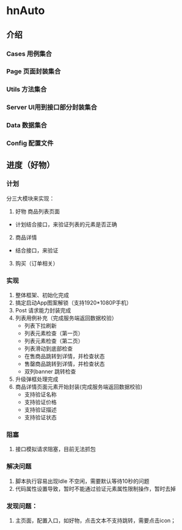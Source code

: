 # hnAuto

## 介绍

### Cases 用例集合

### Page 页面封装集合

### Utils 方法集合

### Server UI用到接口部分封装集合

### Data 数据集合

### Config 配置文件

## 进度（好物）

### 计划
分三大模块来实现：
1. 好物 商品列表页面
  - 计划结合接口，来验证列表的元素是否正确
2. 商品详情
  - 结合接口，来验证
3. 购买（订单相关）

### 实现
1. 整体框架、初始化完成
2. 搞定启动App图案解锁（支持1920*1080P手机）
3. Post 请求能力封装完成
4. 列表用例补充（完成服务端返回数据校验）
    - 列表下拉刷新
    - 列表元素检查（第一页）
    - 列表元素检查（第二页）
    - 列表滑动到底部检查
    - 在售商品跳转到详情，并检查状态
    - 售罄商品跳转到详情，并检查状态
    - 双列banner 跳转检查
5. 升级弹框处理完成
6. 商品详情页面元素开始封装(完成服务端返回数据校验)
    - 支持验证名称
    - 支持验证价格
    - 支持验证描述
    - 支持验证状态
### 阻塞
1. 接口模拟请求阻塞，目前无法抓包

### 解决问题
1. 脚本执行容易出现Idle 不空闲，需要默认等待10秒的问题
2. 代码属性设置导致，暂时不能通过验证元素属性限制操作，暂时去掉

### 发现问题：
1. 主页面，配置入口，如好物，点击文本不支持跳转，需要点击icon；
